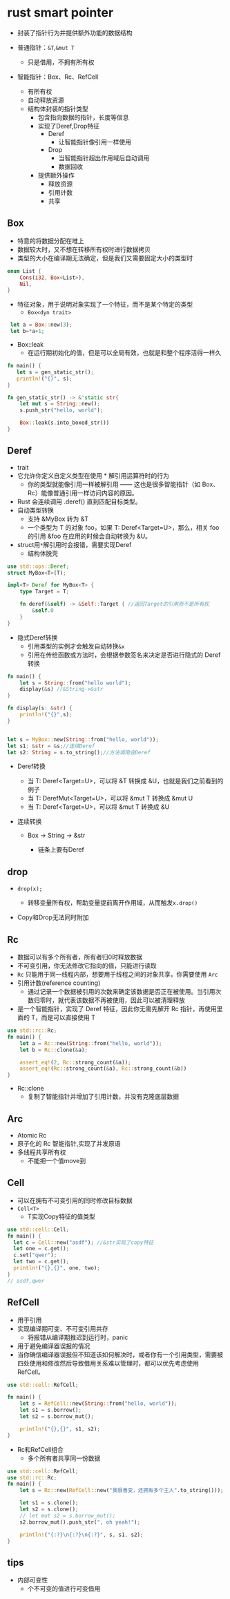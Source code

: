 # rust smart pointer

+ 封装了指针行为并提供额外功能的数据结构

+ 普通指针：`&T`,`&mut T`
    + 只是借用，不拥有所有权

+ 智能指针：Box<T>、Rc<T>、RefCell<T>
    + 有所有权
    + 自动释放资源
    + 结构体封装的指针类型
        + 包含指向数据的指针，长度等信息
        + 实现了Deref,Drop特征
            + Deref
                + 让智能指针像引用一样使用
            + Drop
                + 当智能指针超出作用域后自动调用
                + 数据回收
        + 提供额外操作
            + 释放资源
            + 引用计数
            + 共享


## Box<T>

<!-- 使用场景 -->
+ 特意的将数据分配在堆上
+ 数据较大时，又不想在转移所有权时进行数据拷贝
+ 类型的大小在编译期无法确定，但是我们又需要固定大小的类型时
```rust
enum List {
    Cons(i32, Box<List>),
    Nil,
}
```
+ 特征对象，用于说明对象实现了一个特征，而不是某个特定的类型
    + `Box<dyn trait>`

```rust
 let a = Box::new(3);
 let b=*a+1;
```

+ Box::leak
    + 在运行期初始化的值，但是可以全局有效，也就是和整个程序活得一样久

```rust
fn main() {
   let s = gen_static_str();
   println!("{}", s);
}

fn gen_static_str() -> &'static str{
    let mut s = String::new();
    s.push_str("hello, world");

    Box::leak(s.into_boxed_str())
}
```

## Deref
+ trait
+ 它允许你定义自定义类型在使用 * 解引用运算符时的行为
    + 你的类型就能像引用一样被解引用 —— 这也是很多智能指针（如 Box<T>、Rc<T>）能像普通引用一样访问内容的原因。
+ Rust 会连续调用 .deref() 直到匹配目标类型。
+ 自动类型转换
    + 支持 &MyBox<T> 转为 &T
    + 一个类型为 T 的对象 foo，如果 T: Deref<Target=U>，那么，相关 foo 的引用 &foo 在应用的时候会自动转换为 &U。
+ struct用`*`解引用时会报错，需要实现Deref
    + 结构体脱壳
```rust
use std::ops::Deref;
struct MyBox<T>(T);

impl<T> Deref for MyBox<T> {
    type Target = T;

    fn deref(&self) -> &Self::Target { //返回Target的引用而不是所有权
        &self.0
    }
}

```
+ 隐式Deref转换
    + 引用类型的实例才会触发自动转换`&x`
    + 引用在传给函数或方法时，会根据参数签名来决定是否进行隐式的 Deref 转换
```rust
fn main() {
    let s = String::from("hello world");
    display(&s) //&String->&str
}

fn display(s: &str) {
    println!("{}",s);
}


let s = MyBox::new(String::from("hello, world"));
let s1: &str = &s;//连续Deref
let s2: String = s.to_string();//方法调用会Deref
```

+ Deref转换
    + 当 T: Deref<Target=U>，可以将 &T 转换成 &U，也就是我们之前看到的例子
    + 当 T: DerefMut<Target=U>，可以将 &mut T 转换成 &mut U
    + 当 T: Deref<Target=U>，可以将 &mut T 转换成 &U

+ 连续转换
    + Box<String> -> String -> &str
        + 链条上要有Deref

## drop
+ `drop(x);`
    + 转移变量所有权，帮助变量提前离开作用域，从而触发`x.drop()`

+ Copy和Drop无法同时附加

## Rc<T>
+ 数据可以有多个所有者，所有者归0时释放数据
+ 不可变引用，你无法修改它指向的值，只能进行读取
+ `Rc` 只能用于同一线程内部，想要用于线程之间的对象共享，你需要使用 `Arc`
+ 引用计数(reference counting)
    + 通过记录一个数据被引用的次数来确定该数据是否正在被使用。当引用次数归零时，就代表该数据不再被使用，因此可以被清理释放
+ 是一个智能指针，实现了 Deref 特征，因此你无需先解开 Rc 指针，再使用里面的 T，而是可以直接使用 T
```rust
use std::rc::Rc;
fn main() {
    let a = Rc::new(String::from("hello, world"));
    let b = Rc::clone(&a);

    assert_eq!(2, Rc::strong_count(&a));
    assert_eq!(Rc::strong_count(&a), Rc::strong_count(&b))
}
```
+ Rc::clone
    + 复制了智能指针并增加了引用计数，并没有克隆底层数据

## Arc
+ Atomic Rc
+ 原子化的 Rc<T> 智能指针,实现了并发原语
+ 多线程共享所有权
    + 不能把一个值move到

## Cell
+ 可以在拥有不可变引用的同时修改目标数据
+ `Cell<T>`
    + T实现Copy特征的值类型

```rust
use std::cell::Cell;
fn main() {
  let c = Cell::new("asdf"); //&str实现了copy特征
  let one = c.get();
  c.set("qwer");
  let two = c.get();
  println!("{},{}", one, two);
}
// asdf,qwer
```

## RefCell
+ 用于引用
+ 实现编译期可变、不可变引用共存
    + 将报错从编译期推迟到运行时，panic
+ 用于避免编译器误报的情况
+ 当你确信编译器误报但不知道该如何解决时，或者你有一个引用类型，需要被四处使用和修改然后导致借用关系难以管理时，都可以优先考虑使用 RefCell。

```rust
use std::cell::RefCell;

fn main() {
    let s = RefCell::new(String::from("hello, world"));
    let s1 = s.borrow();
    let s2 = s.borrow_mut();

    println!("{},{}", s1, s2);
}
```

+ Rc和RefCell组合
    + 多个所有者共享同一份数据
```rust
use std::cell::RefCell;
use std::rc::Rc;
fn main() {
    let s = Rc::new(RefCell::new("我很善变，还拥有多个主人".to_string()));

    let s1 = s.clone();
    let s2 = s.clone();
    // let mut s2 = s.borrow_mut();
    s2.borrow_mut().push_str(", oh yeah!");

    println!("{:?}\n{:?}\n{:?}", s, s1, s2);
}

```

## tips

+ 内部可变性
    + 个不可变的值进行可变借用